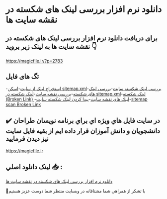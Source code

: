 # دانلود نرم افزار بررسی لینک های شکسته در نقشه سایت ها

## برای دریافت دانلود نرم افزار بررسی لینک های شکسته در نقشه سایت ها به لینک زیر بروید 👇

https://magicfile.ir/?p=2783

## تگ های فایل

-[استخراج لینک از سایت](https://magicfile.ir/product/%d9%86%d8%b1%d9%85-%d8%a7%d9%81%d8%b2%d8%a7%d8%b1-%d8%a8%d8%b1%d8%b1%d8%b3%db%8c-%d9%84%db%8c%d9%86%da%a9-%d9%87%d8%a7%db%8c-%d8%b4%da%a9%d8%b3%d8%aa%d9%87-%d8%af%d8%b1-%d9%86%d9%82%d8%b4%d9%87-%d8%b3%d8%a7%db%8c%d8%aa-%d9%87%d8%a7/)-[اسکن sitemap.xml](https://magicfile.ir/product/%d9%86%d8%b1%d9%85-%d8%a7%d9%81%d8%b2%d8%a7%d8%b1-%d8%a8%d8%b1%d8%b1%d8%b3%db%8c-%d9%84%db%8c%d9%86%da%a9-%d9%87%d8%a7%db%8c-%d8%b4%da%a9%d8%b3%d8%aa%d9%87-%d8%af%d8%b1-%d9%86%d9%82%d8%b4%d9%87-%d8%b3%d8%a7%db%8c%d8%aa-%d9%87%d8%a7/)-[بررسی لینک شکسته سایت](https://magicfile.ir/product/%d9%86%d8%b1%d9%85-%d8%a7%d9%81%d8%b2%d8%a7%d8%b1-%d8%a8%d8%b1%d8%b1%d8%b3%db%8c-%d9%84%db%8c%d9%86%da%a9-%d9%87%d8%a7%db%8c-%d8%b4%da%a9%d8%b3%d8%aa%d9%87-%d8%af%d8%b1-%d9%86%d9%82%d8%b4%d9%87-%d8%b3%d8%a7%db%8c%d8%aa-%d9%87%d8%a7/)-[بررسی لینک های شکسته](https://magicfile.ir/product/%d9%86%d8%b1%d9%85-%d8%a7%d9%81%d8%b2%d8%a7%d8%b1-%d8%a8%d8%b1%d8%b1%d8%b3%db%8c-%d9%84%db%8c%d9%86%da%a9-%d9%87%d8%a7%db%8c-%d8%b4%da%a9%d8%b3%d8%aa%d9%87-%d8%af%d8%b1-%d9%86%d9%82%d8%b4%d9%87-%d8%b3%d8%a7%db%8c%d8%aa-%d9%87%d8%a7/)-[بررسی نقشه سایت](https://magicfile.ir/product/%d9%86%d8%b1%d9%85-%d8%a7%d9%81%d8%b2%d8%a7%d8%b1-%d8%a8%d8%b1%d8%b1%d8%b3%db%8c-%d9%84%db%8c%d9%86%da%a9-%d9%87%d8%a7%db%8c-%d8%b4%da%a9%d8%b3%d8%aa%d9%87-%d8%af%d8%b1-%d9%86%d9%82%d8%b4%d9%87-%d8%b3%d8%a7%db%8c%d8%aa-%d9%87%d8%a7/)-[لینک شکسته در sitemap.xml](https://magicfile.ir/product/%d9%86%d8%b1%d9%85-%d8%a7%d9%81%d8%b2%d8%a7%d8%b1-%d8%a8%d8%b1%d8%b1%d8%b3%db%8c-%d9%84%db%8c%d9%86%da%a9-%d9%87%d8%a7%db%8c-%d8%b4%da%a9%d8%b3%d8%aa%d9%87-%d8%af%d8%b1-%d9%86%d9%82%d8%b4%d9%87-%d8%b3%d8%a7%db%8c%d8%aa-%d9%87%d8%a7/)-[لینک شکسته (Broken Link) ](https://magicfile.ir/product/%d9%86%d8%b1%d9%85-%d8%a7%d9%81%d8%b2%d8%a7%d8%b1-%d8%a8%d8%b1%d8%b1%d8%b3%db%8c-%d9%84%db%8c%d9%86%da%a9-%d9%87%d8%a7%db%8c-%d8%b4%da%a9%d8%b3%d8%aa%d9%87-%d8%af%d8%b1-%d9%86%d9%82%d8%b4%d9%87-%d8%b3%d8%a7%db%8c%d8%aa-%d9%87%d8%a7/)-[لینک های نقشه سایت](https://magicfile.ir/product/%d9%86%d8%b1%d9%85-%d8%a7%d9%81%d8%b2%d8%a7%d8%b1-%d8%a8%d8%b1%d8%b1%d8%b3%db%8c-%d9%84%db%8c%d9%86%da%a9-%d9%87%d8%a7%db%8c-%d8%b4%da%a9%d8%b3%d8%aa%d9%87-%d8%af%d8%b1-%d9%86%d9%82%d8%b4%d9%87-%d8%b3%d8%a7%db%8c%d8%aa-%d9%87%d8%a7/)-[پیدا کردن لینک شکسته سایت](https://magicfile.ir/product/%d9%86%d8%b1%d9%85-%d8%a7%d9%81%d8%b2%d8%a7%d8%b1-%d8%a8%d8%b1%d8%b1%d8%b3%db%8c-%d9%84%db%8c%d9%86%da%a9-%d9%87%d8%a7%db%8c-%d8%b4%da%a9%d8%b3%d8%aa%d9%87-%d8%af%d8%b1-%d9%86%d9%82%d8%b4%d9%87-%d8%b3%d8%a7%db%8c%d8%aa-%d9%87%d8%a7/)-[sitemap scan Broken Link](https://magicfile.ir/product/%d9%86%d8%b1%d9%85-%d8%a7%d9%81%d8%b2%d8%a7%d8%b1-%d8%a8%d8%b1%d8%b1%d8%b3%db%8c-%d9%84%db%8c%d9%86%da%a9-%d9%87%d8%a7%db%8c-%d8%b4%da%a9%d8%b3%d8%aa%d9%87-%d8%af%d8%b1-%d9%86%d9%82%d8%b4%d9%87-%d8%b3%d8%a7%db%8c%d8%aa-%d9%87%d8%a7/)

## ✔️ در سايت فايل هاي ويژه اي براي برنامه نويسان طراحان دانشجويان و دانش آموزان قرار داده ايم از بقيه فايل سايت نيز ديدن فرماييد

https://magicfile.ir


## لينک دانلود اصلي 📥 :

[دانلود نرم افزار بررسی لینک های شکسته در نقشه سایت ها](https://magicfile.ir/product/%d9%86%d8%b1%d9%85-%d8%a7%d9%81%d8%b2%d8%a7%d8%b1-%d8%a8%d8%b1%d8%b1%d8%b3%db%8c-%d9%84%db%8c%d9%86%da%a9-%d9%87%d8%a7%db%8c-%d8%b4%da%a9%d8%b3%d8%aa%d9%87-%d8%af%d8%b1-%d9%86%d9%82%d8%b4%d9%87-%d8%b3%d8%a7%db%8c%d8%aa-%d9%87%d8%a7/) 


🙏با تشکر از همراهي شما مشتاقانه در وبسایت منتظر شما دوست عزیز هستیم

